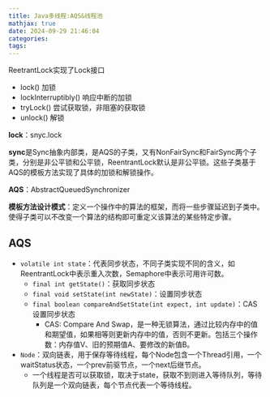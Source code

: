 ```yaml
---
title: Java多线程:AQS&线程池
mathjax: true
date: 2024-09-29 21:46:04
categories:
tags:
---
```

<!-- more -->

ReetrantLock实现了Lock接口

- lock() 加锁
- lockInterruptibly() 响应中断的加锁
- tryLock() 尝试获取锁，非阻塞的获取锁
- unlock() 解锁

**lock**：snyc.lock

**sync**是Sync抽象内部类，是AQS的子类，又有NonFairSync和FairSync两个子类，分别是非公平锁和公平锁，ReentrantLock默认是非公平锁。这些子类基于AQS的模板方法实现了具体的加锁和解锁操作。

**AQS**：AbstractQueuedSynchronizer

**模板方法设计模式**：定义一个操作中的算法的框架，而将一些步骤延迟到子类中。使得子类可以不改变一个算法的结构即可重定义该算法的某些特定步骤。

## AQS

- `volatile int state`：代表同步状态，不同子类实现不同的含义，如ReentrantLock中表示重入次数，Semaphore中表示可用许可数。
  - `final int getState()`：获取同步状态
  - `final void setState(int newState)`：设置同步状态
  - `final boolean compareAndSetState(int expect, int update)`：CAS设置同步状态
    - CAS: Compare And Swap，是一种无锁算法，通过比较内存中的值和期望值，如果相等则更新内存中的值，否则不更新。包括三个操作数：内存值V、旧的预期值A、要修改的新值B。
- `Node`：双向链表，用于保存等待线程，每个Node包含一个Thread引用，一个waitStatus状态，一个prev前驱节点，一个next后继节点。
  - 一个线程是否可以获取锁，取决于state，获取不到则进入等待队列，等待队列是一个双向链表，每个节点代表一个等待线程。

